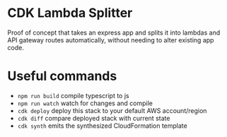 # CDK Lambda Splitter

Proof of concept that takes an express app and splits it into lambdas and API gateway routes automatically, without needing to alter existing app code.


# Useful commands

 * `npm run build`   compile typescript to js
 * `npm run watch`   watch for changes and compile
 * `cdk deploy`      deploy this stack to your default AWS account/region
 * `cdk diff`        compare deployed stack with current state
 * `cdk synth`       emits the synthesized CloudFormation template
